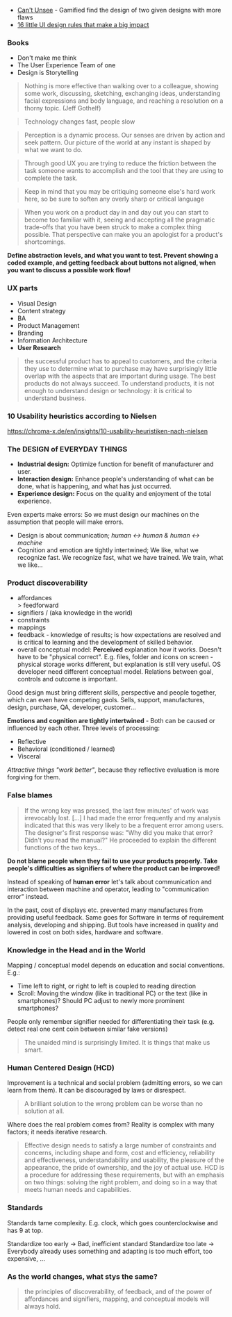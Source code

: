 - [Can't Unsee](https://cantunsee.space/) - Gamified find the design of two given designs with more flaws
- [16 little UI design rules that make a big impact](https://uxplanet.org/16-ui-design-tips-ba2e7524d203)

### Books

- Don't make me think
- The User Experience Team of one
- Design is Storytelling

> Nothing is more effective than walking over to a colleague, showing some work, discussing, sketching, exchanging ideas, understanding facial expressions and body language, and reaching a resolution on a thorny topic. (Jeff Gothelf)

> Technology changes fast, people slow

> Perception is a dynamic process. Our senses are driven by action and seek pattern. Our picture of the world at any instant is shaped by what we want to do.

> Through good UX you are trying to reduce the friction between the task someone wants to accomplish and the tool that they are using to complete the task.

> Keep in mind that you may be critiquing someone else's hard work here, so be sure to soften any overly sharp or critical language

> When you work on a product day in and day out you can start to become too familiar with it, seeing and accepting all the pragmatic trade-offs that you have been struck to make a complex thing possible. That perspective can make you an apologist for a product's shortcomings.

**Define abstraction levels, and what you want to test. Prevent showing a coded example, and getting feedback about buttons not aligned, when you want to discuss a possible work flow!**

### UX parts
- Visual Design
- Content strategy
- BA
- Product Management
- Branding
- Information Architecture
- **User Research**

> the successful product has to appeal to customers, and the criteria they use to determine what to purchase may have surprisingly little overlap with the aspects that are important during usage. The best products do not always succeed. To understand products, it is not enough to understand design or technology: it is critical to understand business. 

### 10 Usability heuristics according to Nielsen

https://chroma-x.de/en/insights/10-usability-heuristiken-nach-nielsen

### The DESIGN of EVERYDAY THINGS

- **Industrial design:** Optimize function for benefit of manufacturer and user.
- **Interaction design:** Enhance people's understanding of what can be done, what is happening, and what has just occurred. 
- **Experience design:** Focus on the quality and enjoyment of the total experience.

Even experts make errors: So we must design our machines on the assumption that people will make errors.

- Design is about communication; *human <-> human & human <-> machine*
- Cognition and emotion are tightly intertwined; We like, what we recognize fast. We recognize fast, what we have trained. We train, what we like...

### Product discoverability

- affordances \
               > feedforward
- signifiers  / (aka knowledge in the world)
- constraints
- mappings
- feedback - knowledge of results; is how expectations are resolved and is critical to learning and the development of skilled behavior.
- overall conceptual model: **Perceived** explanation how it works. Doesn't have to be "physical correct". E.g. files, folder and icons on screen - physical storage works different, but explanation is still very useful. OS developer need different conceptual model. Relations between goal, controls and outcome is important.

Good design must bring different skills, perspective and people together, which can even have competing gaols. Sells, support, manufactures, design, purchase, QA, developer, customer...

**Emotions and cognition are tightly intertwined** - Both can be caused or influenced by each other. Three levels of processing:

- Reflective
- Behavioral (conditioned / learned)
- Visceral

*Attractive things "work better"*, because they reflective evaluation is more forgiving for them.

### False blames

> If the wrong key was pressed, the last few minutes' of work was irrevocably lost. [...] I had made the error frequently and my analysis indicated that this was very likely to be a frequent error among users. The designer's first response was: "Why did you make that error? Didn't you read the manual?" He proceeded to explain the different functions of the two keys...

**Do not blame people when they fail to use your products properly. Take people's difficulties as signifiers of where the product can be improved!**

Instead of speaking of **human error** let's talk about communication and interaction between machine and operator, leading to "communication error" instead.

In the past, cost of displays etc. prevented many manufactures from providing useful feedback. Same goes for Software in terms of requirement analysis, developing and shipping. But tools have increased in quality and lowered in cost on both sides, hardware and software.

### Knowledge in the Head and in the World

Mapping / conceptual model depends on education and social conventions. E.g.:
- Time left to right, or right to left is coupled to reading direction
- Scroll: Moving the window (like in traditional PC) or the text (like in smartphones)? Should PC adjust to newly more prominent smartphones?

People only remember signifier needed for differentiating their task (e.g. detect real one cent coin between similar fake versions)

> The unaided mind is surprisingly limited. It is things that make us smart.

### Human Centered Design (HCD)

Improvement is a technical and social problem (admitting errors, so we can learn from them). It can be discouraged by laws or disrespect.

> A brilliant solution to the wrong problem can be worse than no solution at all.

Where does the real problem comes from? Reality is complex with many factors; it needs iterative research.

> Effective design needs to satisfy a large number of constraints and concerns, including shape and form, cost and efficiency, reliability and effectiveness, understandability and usability, the pleasure of the appearance, the pride of ownership, and the joy of actual use. HCD is a procedure for addressing these requirements, but with an emphasis on two things: solving the right problem, and doing so in a way that meets human needs and capabilities.

 ### Standards

 Standards tame complexity. E.g. clock, which goes counterclockwise and has 9 at top.

 Standardize too early -> Bad, inefficient standard
 Standardize too late -> Everybody already uses something and adapting is too much effort, too expensive, ...

 ### As the world changes, what stys the same?

 > the principles of discoverability, of feedback, and of the power of affordances and signifiers, mapping, and conceptual models will always hold.
 